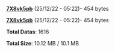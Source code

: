 [**7X8vk5pb**](/data/7X8vk5pb.txt) (25/12/22 - 05:22)- 454 bytes

[**7X8vk5pb**](/data/7X8vk5pb.txt) (25/12/22 - 05:22)- 454 bytes

**Total Datas**: 1616

**Total Size**: 10.12 MB / 10.1 MB